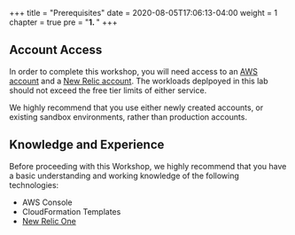 +++
title = "Prerequisites"
date = 2020-08-05T17:06:13-04:00
weight = 1
chapter = true
pre = "<b>1. </b>"
+++

## Account Access

In order to complete this workshop, you will need access to an [AWS account](https://portal.aws.amazon.com/billing/signup) and a [New Relic account](https://portal.aws.amazon.com/billing/signup). The workloads deplpoyed in this lab should not exceed the free tier limits of either service.

We highly recommend that you use either newly created accounts, or existing sandbox environments, rather than production accounts.   

## Knowledge and Experience

Before proceeding with this Workshop, we highly recommend that you have a basic understanding and working knowledge of the following technologies:

* AWS Console
* CloudFormation Templates
* [New Relic One](https://newrelic.com/platform)
